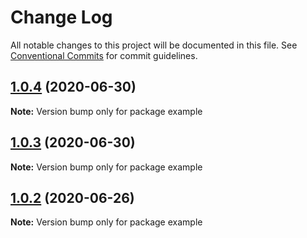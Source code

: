 # Change Log

All notable changes to this project will be documented in this file.
See [Conventional Commits](https://conventionalcommits.org) for commit guidelines.

## [1.0.4](https://github.com/Pyrax/gatsby-theme-contact/compare/v1.0.3...v1.0.4) (2020-06-30)

**Note:** Version bump only for package example





## [1.0.3](https://github.com/Pyrax/gatsby-theme-contact/compare/v1.0.2...v1.0.3) (2020-06-30)

**Note:** Version bump only for package example





## [1.0.2](https://github.com/Pyrax/gatsby-theme-contact/compare/v1.0.1...v1.0.2) (2020-06-26)

**Note:** Version bump only for package example

